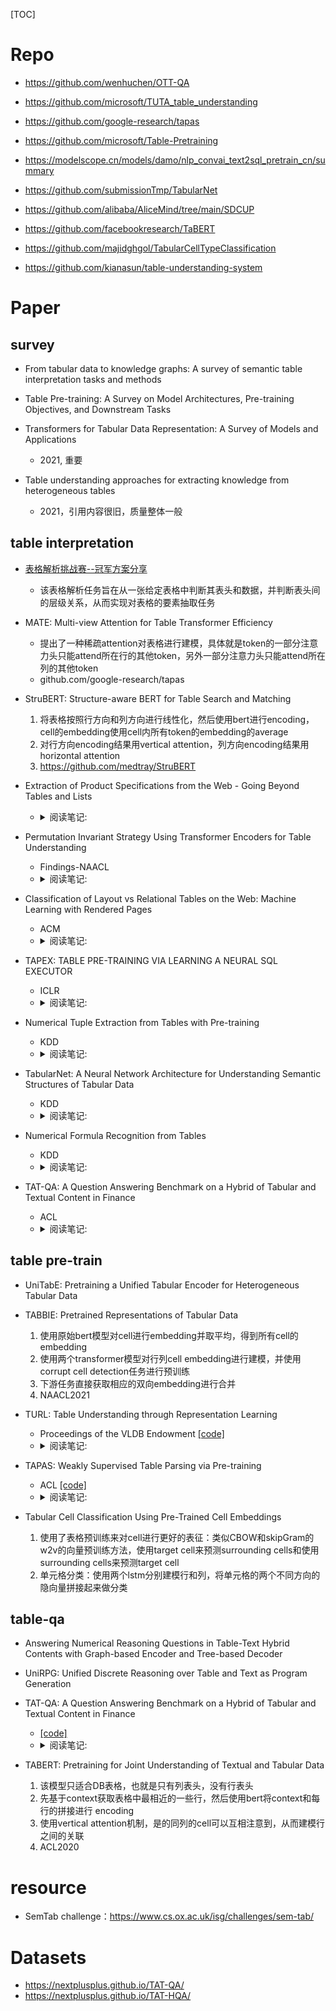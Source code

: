 [TOC]



# Repo

- https://github.com/wenhuchen/OTT-QA

- https://github.com/microsoft/TUTA_table_understanding

- https://github.com/google-research/tapas

- https://github.com/microsoft/Table-Pretraining

- https://modelscope.cn/models/damo/nlp_convai_text2sql_pretrain_cn/summary

- https://github.com/submissionTmp/TabularNet

- https://github.com/alibaba/AliceMind/tree/main/SDCUP

- https://github.com/facebookresearch/TaBERT

- https://github.com/majidghgol/TabularCellTypeClassification

- https://github.com/kianasun/table-understanding-system


# Paper

## survey

- From tabular data to knowledge graphs: A survey of semantic table interpretation tasks and methods

- Table Pre-training: A Survey on Model Architectures, Pre-training Objectives, and Downstream Tasks

- Transformers for Tabular Data Representation: A Survey of Models and Applications
  - 2021, 重要

- Table understanding approaches for extracting knowledge from heterogeneous tables
  - 2021，引用内容很旧，质量整体一般

## table interpretation

- [表格解析挑战赛--冠军方案分享](https://zhuanlan.zhihu.com/p/632436613)
  - 该表格解析任务旨在从一张给定表格中判断其表头和数据，并判断表头间的层级关系，从而实现对表格的要素抽取任务

- MATE: Multi-view Attention for Table Transformer Efficiency
  - 提出了一种稀疏attention对表格进行建模，具体就是token的一部分注意力头只能attend所在行的其他token，另外一部分注意力头只能attend所在列的其他token
  - github.com/google-research/tapas

- StruBERT: Structure-aware BERT for Table Search and Matching
  1. 将表格按照行方向和列方向进行线性化，然后使用bert进行encoding，cell的embedding使用cell内所有token的embedding的average
  2. 对行方向encoding结果用vertical attention，列方向encoding结果用horizontal attention
  3. https://github.com/medtray/StruBERT



- Extraction of Product Specifications from the Web - Going Beyond Tables and Lists
  - <details>
    <summary>阅读笔记: </summary>
    1. 网页数据中的商品说明书信息抽取  <br>
    </details>

- Permutation Invariant Strategy Using Transformer Encoders for Table Understanding
  - Findings-NAACL  
  - <details>
    <summary>阅读笔记: </summary>
    1. 通过一种排列不变性策略对table进行encoding。在column分类，关系抽取，实体链接等表格理解任务上取得了不错的效果  <br>
    2. 排列不变性：同一个column的不同value cell的position id，从同一个位置index开始编码  <br>
    <img src="./assets\PI.png" align="middle" />
    </details>

- Classification of Layout vs Relational Tables on the Web: Machine Learning with Rendered Pages
  - ACM  
  - <details>
    <summary>阅读笔记: </summary>
    1. 通过构建表格特征如何行列位置，cell文本长度，高度宽度等特征  <br>
    2. 基于构架好的特征进行表格的分类  <br>
    </details>

- TAPEX: TABLE PRE-TRAINING VIA LEARNING A NEURAL SQL EXECUTOR
  - ICLR  
  - <details>
    <summary>阅读笔记: </summary>
    1. 提出了一种基于神经网络SQL执行器的表格预训练模型  <br>
    2. 预训练：采样不同复杂度级别的sql template，执行获取结果，使用BART模型预训练，以sql+flatten table作为encoder的输入，以sql执行结果作为decoder的输出  <br>
    3. 微调时使用question+flatten table作为输入  <br>
    </details>

- Numerical Tuple Extraction from Tables with Pre-training
  - KDD 
  - <details>
    <summary>阅读笔记: </summary>
    1. 提出一种基于预训练的表格中数据元组的提取方法，提取方法是把元组的提取转成多个cell的二元关系分类问题  <br>
    2. 特征输入：将每个cell的text用[SEP]分割，每个cell的pos embedding均从0开始编码；cell的起始行，cross row num，起始列，cross col num，模态类型id（text，visual）;使用TaFor模型提取cell的是视觉特征，作为visual token  <br>
    3. 预训练任务：获取cell的text embedding、该cell被mask后通过context得到的mask位置的embedding，使用contrastive learning来拉近二者的空间距离；cell-level masked-language-model  <br>
    </details>


- TabularNet: A Neural Network Architecture for Understanding Semantic Structures of Tabular Data
  - KDD
  - <details>
    <summary>阅读笔记: </summary>
    1. 建模任务：表格理解（区域检测、cell分类）  <br>
    2. cell-level特征：text（char长度）、text format（是否是数字、是否是文本）、cell format（cell行列信息、字体粗细等）、text embedding  <br>
    3. 使用wordnet构建相似字词，基于wordnet Tree来构建不同cell中的字词的关系，使用GIN网络学习cell之间的关系embedding  <br>
    4. 使用两个BiGRU网络对表格的行列维度进行建模，得到cell embedding <br>
    5. 将两种embedding concat，进行cell分类，对于表格区域检测任务，将同一行或者同一列的cell embedding进行average pooling
    <img src="./assets\tabularNet.png" align="middle" />
    </details>

- Numerical Formula Recognition from Tables
  - KDD  
  - <details>
    <summary>阅读笔记: </summary>
    1. 提出一种表格中数值公式识别方法。方法是将该任务转化成result cell识别和cell关系分类两个子任务。任务适用于类财务表格数据  <br>
    2. encoder模型：将cell的行列header信息以及行的visual信息融合，作为cell的特征。为了融入context信息，将行text feature和visual feature concat之后使用LSTM来建模context特征，将列text feature 用LSTM建模context特征。最后将cell的行列特征concat之后，使用不同的header来建模result cell分类和cell关系分类任务。  <br>
    </details>

- TAT-QA: A Question Answering Benchmark on a Hybrid of Tabular and Textual Content in Finance
  - ACL 
  - <details>
    <summary>阅读笔记: </summary>
    1. 提出一个混合的表格-文本问答数据集，并提出能够建模表格-文本数据的模型TAGOP  <br>
    2. 模型以large-bert为backbone，输入question，以row方向flatten的table，以及与表格相关联的paragraph  <br>
    3. 以I/O的方式抽取所有的span；使用cls预测计算操作符，对于divide、diff、change_ratio计算操作符，还需要预测顺序；使用cls，table的avg pooling，paragraph的avg pooling进行单位scale的预测  <br>
    </details>

## table pre-train

- UniTabE: Pretraining a Unified Tabular Encoder for Heterogeneous Tabular Data

- TABBIE: Pretrained Representations of Tabular Data
  1. 使用原始bert模型对cell进行embedding并取平均，得到所有cell的embedding
  2. 使用两个transformer模型对行列cell embedding进行建模，并使用corrupt cell detection任务进行预训练
  3. 下游任务直接获取相应的双向embedding进行合并
  4. NAACL2021

- TURL: Table Understanding through Representation Learning
  - Proceedings of the VLDB Endowment  [[code]](https://github.com/sunlab-osu/TURL)
  - <details>
    <summary>阅读笔记: </summary>
    1. 提出了一种表格预训练模型，使用structure-aware transformer对table进行encoding,并创新性地提出被masked实体恢复预训练任务  <br>
    2. structure-aware transformer：table caption可以attend所有的cell，而cell只能attend相同行或者列的其他cell <br>
    3. 主要用来做table interpretation任务
    <img src="" align="middle" />
    </details>

- TAPAS: Weakly Supervised Table Parsing via Pre-training
  - ACL  [[code]](https://github.com/google-research/tapas)
  - <details>
    <summary>阅读笔记: </summary>
    1. 模型的输入：position id、segment id、row id、column id、rank id（数值或者日期的顺序），表示cell是否是先前问答历史中的答案的id  <br>
    2. 预训练时将table和table中涉及的实体描述等信息作为输入，使用了MLM和实体文本描述和table是否匹配等两个任务，第二个任务作用不大  <br>
    3. 微调:对于cell selection，不存在聚合函数，损失是column选择的损失+column中cell选择的损失；对于scalar answer，需要预测聚合函数，这块比较复杂，参考论文  <br>
    <img src="./assets\tapas.png" align="middle" />
    </details>

- Tabular Cell Classification Using Pre-Trained Cell Embeddings
  1. 使用了表格预训练来对cell进行更好的表征：类似CBOW和skipGram的w2v的向量预训练方法，使用target cell来预测surrounding cells和使用surrounding cells来预测target cell
  2. 单元格分类：使用两个lstm分别建模行和列，将单元格的两个不同方向的隐向量拼接起来做分类


## table-qa

- Answering Numerical Reasoning Questions in Table-Text Hybrid Contents with Graph-based Encoder and Tree-based Decoder

- UniRPG: Unified Discrete Reasoning over Table and Text as Program Generation

- TAT-QA: A Question Answering Benchmark on a Hybrid of Tabular and Textual Content in Finance
  -  [[code]](https://nextplusplus.github.io/TAT-QA/)
  - <details>
    <summary>阅读笔记: </summary>
    1. 提出一个混合的表格-文本问答数据集，并提出能够建模表格-文本数据的模型TAGOP  <br>
    2. 模型以large-bert为backbone，输入question，以row方向flatten的table，以及与表格相关联的paragraph  <br>
    3. 以I/O的方式抽取所有的span；使用cls预测计算操作符，对于divide、diff、change_ratio计算操作符，还需要预测顺序；使用cls，table的avg pooling，paragraph的avg pooling进行单位scale的预测  <br>
    <img src="./assets\tatqa.png" align="middle" />
    </details>

- TABERT: Pretraining for Joint Understanding of Textual and Tabular Data
  1. 该模型只适合DB表格，也就是只有列表头，没有行表头
  2. 先基于context获取表格中最相近的一些行，然后使用bert将context和每行的拼接进行 encoding
  3. 使用vertical attention机制，是的同列的cell可以互相注意到，从而建模行之间的关联
  4. ACL2020

# resource

- SemTab challenge：https://www.cs.ox.ac.uk/isg/challenges/sem-tab/

# Datasets
- https://nextplusplus.github.io/TAT-QA/
- https://nextplusplus.github.io/TAT-HQA/

